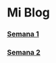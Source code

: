 <h1>Mi Blog</h1>

### <a href="https://github.com/Santosmoran/MiBlog/blob/main/semana1/semana1.html"> Semana 1</a>

### <a href="https://github.com/Santosmoran/MiBlog/blob/main/semana2/semana2.html"> Semana 2</a>

